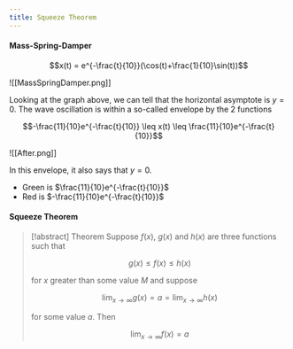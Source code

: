 ```yaml
---
title: Squeeze Theorem
---
```


#### Mass-Spring-Damper
$$x(t) = e^{-\frac{t}{10}}(\cos(t)+\frac{1}{10}\sin(t))$$

![[MassSpringDamper.png]]

Looking at the graph above, we can tell that the horizontal asymptote is $y=0$. The wave oscillation is within a so-called envelope by the 2 functions

$$-\frac{11}{10}e^{-\frac{t}{10}} \leq x(t) \leq \frac{11}{10}e^{-\frac{t}{10}}$$

![[After.png]]

In this envelope, it also says that $y=0$.

- Green is $\frac{11}{10}e^{-\frac{t}{10}}$
- Red is $-\frac{11}{10}e^{-\frac{t}{10}}$

#### Squeeze Theorem
> [!abstract] Theorem
> Suppose $f(x)$, $g(x)$ and $h(x)$ are three functions such that
> 
> $$g(x) \leq f(x) \leq h(x)$$
> 
> for $x$ greater than some value $M$ and suppose
>
> $$\lim_{ x \to \infty } g(x) = a = \lim_{ x \to \infty } h(x)$$
> 
> for some value $a$. Then
> 
> $$\lim_{ x \to \infty } f(x) = a$$

